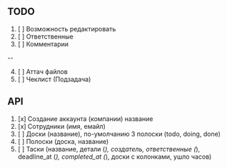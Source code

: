## TODO

1. [ ] Возможность редактировать
2. [ ] Ответственные
3. [ ] Комментарии

-- 

4. [ ] Аттач файлов
5. [ ] Чеклист (Подзадача)

## API

1. [x] Создание аккаунта (компании) название
2. [x] Сотрудники (имя, емайл)
3. [ ] Доски (название), по-умолчанию 3 полоски (todo, doing, done)
4. [ ] Полоски (доска, название)
4. [ ] Таски (название, детали (*), создатель, ответственные (*), deadline_at (*), completed_at (*), доски с колонками, ушло часов)

